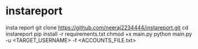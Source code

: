 # instareport
insta report
git clone https://github.com/neeraj2234444/instareport.git
cd instareport
pip install -r requirements.txt
chmod +x main.py
python main.py -u <TARGET_USERNAME> -f <ACCOUNTS_FILE.txt>
